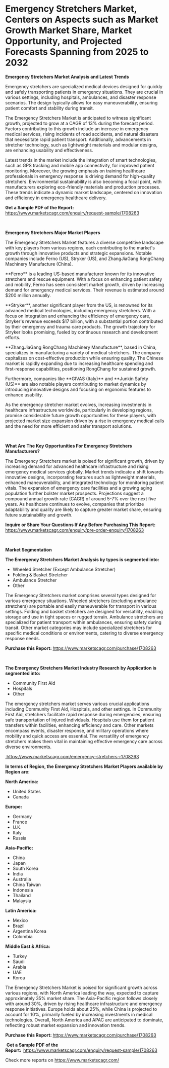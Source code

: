 <p><h1>Emergency Stretchers Market, Centers on Aspects such as Market Growth Market Share, Market Opportunity, and Projected Forecasts Spanning from 2025 to 2032</h1></p><p><strong>Emergency Stretchers Market Analysis and Latest Trends</strong></p>
<p><p>Emergency stretchers are specialized medical devices designed for quickly and safely transporting patients in emergency situations. They are crucial in various settings, including hospitals, ambulances, and disaster response scenarios. The design typically allows for easy maneuverability, ensuring patient comfort and stability during transit.</p><p>The Emergency Stretchers Market is anticipated to witness significant growth, projected to grow at a CAGR of 13% during the forecast period. Factors contributing to this growth include an increase in emergency medical services, rising incidents of road accidents, and natural disasters that necessitate rapid patient transport. Additionally, advancements in stretcher technology, such as lightweight materials and modular designs, are enhancing usability and effectiveness.</p><p>Latest trends in the market include the integration of smart technologies, such as GPS tracking and mobile app connectivity, for improved patient monitoring. Moreover, the growing emphasis on training healthcare professionals in emergency response is driving demand for high-quality stretchers. Environmental sustainability is also becoming a focal point, with manufacturers exploring eco-friendly materials and production processes. These trends indicate a dynamic market landscape, centered on innovation and efficiency in emergency healthcare delivery.</p></p>
<p><strong>Get a Sample PDF of the Report:&nbsp;</strong> <a href="https://www.marketscagr.com/enquiry/request-sample/1708263?utm_campaign=3222&utm_medium=2&utm_source=Github&utm_content=ia&utm_term=25032025&utm_id=emergency-stretchers">https://www.marketscagr.com/enquiry/request-sample/1708263</a></p>
<p>&nbsp;</p>
<p><strong>Emergency Stretchers Major Market Players</strong></p>
<p><p>The Emergency Stretchers Market features a diverse competitive landscape with key players from various regions, each contributing to the market's growth through innovative products and strategic expansions. Notable companies include Ferno (US), Stryker (US), and ZhangJiaGang RongChang Machinery Manufacture (China).</p><p>**Ferno** is a leading US-based manufacturer known for its innovative stretchers and rescue equipment. With a focus on enhancing patient safety and mobility, Ferno has seen consistent market growth, driven by increasing demand for emergency medical services. Their revenue is estimated around $200 million annually.</p><p>**Stryker**, another significant player from the US, is renowned for its advanced medical technologies, including emergency stretchers. With a focus on integration and enhancing the efficiency of emergency care, Stryker's revenue exceeds $17 billion, with a substantial portion contributed by their emergency and trauma care products. The growth trajectory for Stryker looks promising, fueled by continuous research and development efforts.</p><p>**ZhangJiaGang RongChang Machinery Manufacture**, based in China, specializes in manufacturing a variety of medical stretchers. The company capitalizes on cost-effective production while ensuring quality. The Chinese market is rapidly expanding due to increasing healthcare spending and first-response capabilities, positioning RongChang for sustained growth.</p><p>Furthermore, companies like **GIVAS (Italy)** and **Junkin Safety (US)** are also notable players contributing to market dynamics by introducing innovative designs and focusing on ergonomic features to enhance usability. </p><p>As the emergency stretcher market evolves, increasing investments in healthcare infrastructure worldwide, particularly in developing regions, promise considerable future growth opportunities for these players, with projected market size expansion driven by a rise in emergency medical calls and the need for more efficient and safer transport solutions.</p></p>
<p>&nbsp;</p>
<p><strong>What Are The Key Opportunities For Emergency Stretchers Manufacturers?</strong></p>
<p><p>The Emergency Stretchers market is poised for significant growth, driven by increasing demand for advanced healthcare infrastructure and rising emergency medical services globally. Market trends indicate a shift towards innovative designs, incorporating features such as lightweight materials, enhanced maneuverability, and integrated technology for monitoring patient vitals. The expansion of emergency care facilities and a growing aging population further bolster market prospects. Projections suggest a compound annual growth rate (CAGR) of around 5-7% over the next five years. As healthcare continues to evolve, companies that prioritize adaptability and quality are likely to capture greater market share, ensuring future sustainability and growth.</p></p>
<p><strong>Inquire or Share Your Questions If Any Before Purchasing This Report:</strong> <a href="https://www.marketscagr.com/enquiry/pre-order-enquiry/1708263?utm_campaign=3222&utm_medium=2&utm_source=Github&utm_content=ia&utm_term=25032025&utm_id=emergency-stretchers">https://www.marketscagr.com/enquiry/pre-order-enquiry/1708263</a></p>
<p>&nbsp;</p>
<p><strong>Market Segmentation</strong></p>
<p><strong>The Emergency Stretchers Market Analysis by types is segmented into:</strong></p>
<p><ul><li>Wheeled Stretcher (Except Ambulance Stretcher)</li><li>Folding & Basket Stretcher</li><li>Ambulance Stretcher</li><li>Other</li></ul></p>
<p><p>The Emergency Stretchers market comprises several types designed for various emergency situations. Wheeled stretchers (excluding ambulance stretchers) are portable and easily maneuverable for transport in various settings. Folding and basket stretchers are designed for versatility, enabling storage and use in tight spaces or rugged terrain. Ambulance stretchers are specialized for patient transport within ambulances, ensuring safety during transit. Other market categories may include specialized stretchers for specific medical conditions or environments, catering to diverse emergency response needs.</p></p>
<p><strong>Purchase this Report:&nbsp;</strong><a href="https://www.marketscagr.com/purchase/1708263?utm_campaign=3222&utm_medium=2&utm_source=Github&utm_content=ia&utm_term=25032025&utm_id=emergency-stretchers">https://www.marketscagr.com/purchase/1708263</a></p>
<p>&nbsp;</p>
<p><strong>The Emergency Stretchers Market Industry Research by Application is segmented into:</strong></p>
<p><ul><li>Community First Aid</li><li>Hospitals</li><li>Other</li></ul></p>
<p><p>The emergency stretchers market serves various crucial applications including Community First Aid, Hospitals, and other settings. In Community First Aid, stretchers facilitate rapid response during emergencies, ensuring safe transportation of injured individuals. Hospitals use them for patient transfers within facilities, enhancing efficiency and care. Other markets encompass events, disaster response, and military operations where mobility and quick access are essential. The versatility of emergency stretchers makes them vital in maintaining effective emergency care across diverse environments.</p></p>
<p><a href="https://www.marketscagr.com/emergency-stretchers-r1708263?utm_campaign=3222&utm_medium=2&utm_source=Github&utm_content=ia&utm_term=25032025&utm_id=emergency-stretchers">&nbsp;https://www.marketscagr.com/emergency-stretchers-r1708263</a></p>
<p><strong>In terms of Region, the Emergency Stretchers Market Players available by Region are:</strong></p>
<p>
    <p> <strong> North America: </strong>
        <ul>
            <li>United States</li>
            <li>Canada</li>
        </ul>
        </p> 
    <p> <strong> Europe: </strong>
        <ul>
            <li>Germany</li>
            <li>France</li>
            <li>U.K.</li>
            <li>Italy</li>
            <li>Russia</li>
        </ul>
        </p> 
    <p> <strong> Asia-Pacific: </strong>
        <ul>
            <li>China</li>
            <li>Japan</li>
            <li>South Korea</li>
            <li>India</li>
            <li>Australia</li>
            <li>China Taiwan</li>
            <li>Indonesia</li>
            <li>Thailand</li>
            <li>Malaysia</li>
        </ul>
        </p> 
    <p> <strong> Latin America: </strong>
        <ul>
            <li>Mexico</li>
            <li>Brazil</li>
            <li>Argentina Korea</li>
            <li>Colombia</li>
        </ul>
        </p> 
    <p> <strong> Middle East & Africa: </strong>
        <ul>
            <li>Turkey</li>
            <li>Saudi</li>
            <li>Arabia</li>
            <li>UAE</li>
            <li>Korea</li>
        </ul>
    </p>
    </p>
<p><p>The Emergency Stretchers Market is poised for significant growth across various regions, with North America leading the way, expected to capture approximately 35% market share. The Asia-Pacific region follows closely with around 30%, driven by rising healthcare infrastructure and emergency response initiatives. Europe holds about 25%, while China is projected to account for 10%, primarily fueled by increasing investments in medical technologies. Overall, North America and APAC are anticipated to dominate, reflecting robust market expansion and innovation trends.</p></p>
<p><strong>Purchase this Report: </strong><a href="https://www.marketscagr.com/purchase/1708263?utm_campaign=3222&utm_medium=2&utm_source=Github&utm_content=ia&utm_term=25032025&utm_id=emergency-stretchers">https://www.marketscagr.com/purchase/1708263</a></p>
<p>&nbsp;<strong>Get a Sample PDF of the Report:&nbsp;&nbsp;</strong><a href="https://www.marketscagr.com/enquiry/request-sample/1708263?utm_campaign=3222&utm_medium=2&utm_source=Github&utm_content=ia&utm_term=25032025&utm_id=emergency-stretchers">https://www.marketscagr.com/enquiry/request-sample/1708263</a></p>
<p><strong></strong></p>
<p>Check more reports on <a href="https://www.marketscagr.com/?utm_campaign=3222&utm_medium=2&utm_source=Github&utm_content=ia&utm_term=25032025&utm_id=emergency-stretchers">https://www.marketscagr.com/</a></p>